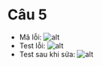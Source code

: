 # Câu 5
- Mã lỗi: ![alt](https://github.com/trungdinh2k/INT3117-2020/blob/master/VuQuangHuy/divwr.png)
- Test lỗi: ![alt](https://github.com/trungdinh2k/INT3117-2020/blob/master/VuQuangHuy/divtwr.png)
- Test sau khi sửa: ![alt](https://github.com/trungdinh2k/INT3117-2020/blob/master/VuQuangHuy/divtr.png)
